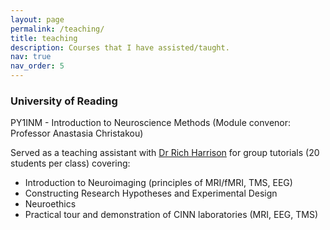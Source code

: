 ```yaml
---
layout: page
permalink: /teaching/
title: teaching
description: Courses that I have assisted/taught.
nav: true
nav_order: 5
---
```


### University of Reading 

PY1INM - Introduction to Neuroscience Methods (Module convenor: Professor Anastasia Christakou)

Served as a teaching assistant with [Dr Rich Harrison](http://richaharrison.com/) for group tutorials (20 students per class) covering: 
- Introduction to Neuroimaging (principles of MRI/fMRI, TMS, EEG)
- Constructing Research Hypotheses and Experimental Design
- Neuroethics 
- Practical tour and demonstration of CINN laboratories (MRI, EEG, TMS)


